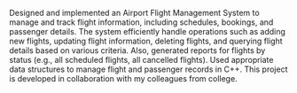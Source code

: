 Designed and implemented an Airport Flight Management System to manage and track flight information, including schedules, bookings, and passenger details. The system efficiently handle operations such as adding new flights, updating flight 
information, deleting flights, and querying flight details based on various criteria. Also, generated reports for flights by status (e.g., all scheduled flights, all cancelled flights). Used appropriate data structures to manage flight and 
passenger records in C++. This project is developed in collaboration with my colleagues from college.
